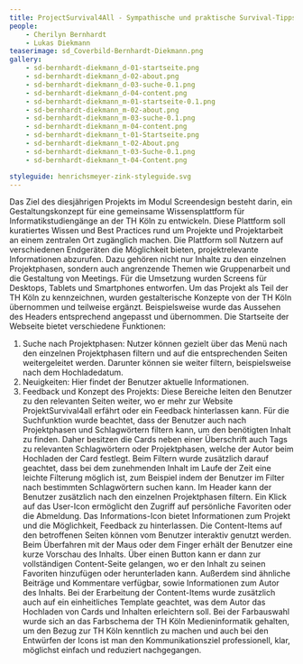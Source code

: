 ```yaml
---
title: ProjectSurvival4All - Sympathische und praktische Survival-Tipps für die Projektarbeit im Studium und darüber hinaus
people:
    - Cherilyn Bernhardt
    - Lukas Diekmann
teaserimage: sd_Coverbild-Bernhardt-Diekmann.png
gallery:
    - sd-bernhardt-diekmann_d-01-startseite.png
    - sd-bernhardt-diekmann_d-02-about.png
    - sd-bernhardt-diekmann_d-03-suche-0.1.png
    - sd-bernhardt-diekmann_d-04-content.png
    - sd-bernhardt-diekmann_m-01-startseite-0.1.png
    - sd-bernhardt-diekmann_m-02-about.png
    - sd-bernhardt-diekmann_m-03-suche-0.1.png
    - sd-bernhardt-diekmann_m-04-content.png
    - sd-bernhardt-diekmann_t-01-Startseite.png
    - sd-bernhardt-diekmann_t-02-About.png
    - sd-bernhardt-diekmann_t-03-Suche-0.1.png
    - sd-bernhardt-diekmann_t-04-Content.png

styleguide: henrichsmeyer-zink-styleguide.svg
---
```


Das Ziel des diesjährigen Projekts im Modul Screendesign besteht darin, ein Gestaltungskonzept für eine gemeinsame Wissensplattform für Informatikstudiengänge an der TH Köln zu entwickeln. Diese Plattform soll kuratiertes Wissen und Best Practices rund um Projekte und Projektarbeit an einem zentralen Ort zugänglich machen.
Die Plattform soll Nutzern auf verschiedenen Endgeräten die Möglichkeit bieten, projektrelevante Informationen abzurufen. Dazu gehören nicht nur Inhalte zu den einzelnen Projektphasen, sondern auch angrenzende Themen wie Gruppenarbeit und die Gestaltung von Meetings.
Für die Umsetzung wurden Screens für Desktops, Tablets und Smartphones entworfen. Um das Projekt als Teil der TH Köln zu kennzeichnen, wurden gestalterische Konzepte von der TH Köln übernommen und teilweise ergänzt. Beispielsweise wurde das Aussehen des Headers entsprechend angepasst und übernommen.
Die Startseite der Webseite bietet verschiedene Funktionen:
1. Suche nach Projektphasen: Nutzer können gezielt über das Menü nach den einzelnen Projektphasen filtern und auf die entsprechenden Seiten weitergeleitet werden. Darunter können sie weiter filtern, beispielsweise nach dem Hochladedatum.
2. Neuigkeiten: Hier findet der Benutzer aktuelle Informationen.
3. Feedback und Konzept des Projekts: Diese Bereiche leiten den Benutzer zu den relevanten Seiten weiter, wo er mehr zur Website ProjektSurvival4all erfährt oder ein Feedback hinterlassen kann.
Für die Suchfunktion wurde beachtet, dass der Benutzer auch nach Projektphasen und Schlagwörtern filtern kann, um den benötigten Inhalt zu finden. Daher besitzen die Cards neben einer Überschrift auch Tags zu relevanten Schlagwörtern oder Projektphasen, welche der Autor beim Hochladen der Card festlegt. Beim Filtern wurde zusätzlich darauf geachtet, dass bei dem zunehmenden Inhalt im Laufe der Zeit eine leichte Filterung möglich ist, zum Beispiel indem der Benutzer im Filter nach bestimmten Schlagwörtern suchen kann.
Im Header kann der Benutzer zusätzlich nach den einzelnen Projektphasen filtern. Ein Klick auf das User-Icon ermöglicht den Zugriff auf persönliche Favoriten oder die Abmeldung. Das Informations-Icon bietet Informationen zum Projekt und die Möglichkeit, Feedback zu hinterlassen.
Die Content-Items auf den betroffenen Seiten können vom Benutzer interaktiv genutzt werden. Beim Überfahren mit der Maus oder dem Finger erhält der Benutzer eine kurze Vorschau des Inhalts. Über einen Button kann er dann zur vollständigen Content-Seite gelangen, wo er den Inhalt zu seinen Favoriten hinzufügen oder herunterladen kann. Außerdem sind ähnliche Beiträge und Kommentare verfügbar, sowie Informationen zum Autor des Inhalts.
Bei der Erarbeitung der Content-Items wurde zusätzlich auch auf ein einheitliches Template geachtet, was dem Autor das Hochladen von Cards und Inhalten erleichtern soll.
Bei der Farbauswahl wurde sich an das Farbschema der TH Köln Medieninformatik gehalten, um den Bezug zur TH Köln kenntlich zu machen und auch bei den Entwürfen der Icons ist man den Kommunikationsziel professionell, klar, möglichst einfach und reduziert nachgegangen.

